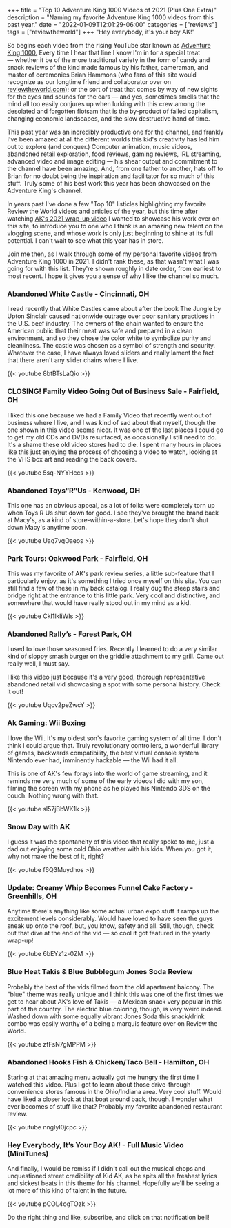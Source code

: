 +++
title = "Top 10 Adventure King 1000 Videos of 2021 (Plus One Extra)"
description = "Naming my favorite Adventure King 1000 videos from this past year."
date = "2022-01-09T12:01:29-06:00"
categories = ["reviews"]
tags = ["reviewtheworld"]
+++
"Hey everybody, it's your boy AK!" 

So begins each video from the rising YouTube star known as [Adventure King 1000.](https://www.youtube.com/channel/UC-KVPxwVmT9z8uiOxklEmCg) Every time I hear that line I know I'm in for a special treat — whether it be of the more traditional variety in the form of candy and snack reviews of the kind made famous by his father, cameraman, and master of ceremonies Brian Hammons (who fans of this site would recognize as our longtime friend and collaborator over on [reviewtheworld.com](http://reviewtheworld.com/)); or the sort of treat that comes by way of new sights for the eyes and sounds for the ears — and yes, sometimes smells that the mind all too easily conjures up when lurking with this crew among the desolated and forgotten flotsam that is the by-product of failed capitalism, changing economic landscapes, and the slow destructive hand of time.

This past year was an incredibly productive one for the channel, and frankly I've been amazed at all the different worlds this kid's creativity has led him out to explore (and conquer.) Computer animation, music videos, abandoned retail exploration, food reviews, gaming reviews, IRL streaming, advanced video and image editing — his shear output and commitment to the channel have been amazing. And, from one father to another, hats off to Brian for no doubt being the inspiration and facilitator for so much of this stuff. Truly some of his best work this year has been showcased on the Adventure King's channel.

In years past I've done a few "Top 10" listicles highlighting my favorite Review the World videos and articles of the year, but this time after watching [AK's 2021 wrap-up video](https://www.youtube.com/watch?v=zFG_jeXf1Q0) I wanted to showcase his work over on this site, to introduce you to one who I think is an amazing new talent on the vlogging scene, and whose work is only just beginning to shine at its full potential. I can't wait to see what this year has in store.

Join me then, as I walk through some of my personal favorite videos from Adventure King 1000 in 2021. I didn't rank these, as that wasn't what I was going for with this list. They're shown roughly in date order, from earliest to most recent. I hope it gives you a sense of why I like the channel so much.

### Abandoned White Castle - Cincinnati, OH

I read recently that White Castles came about after the book The Jungle by Upton Sinclair caused nationwide outrage over poor sanitary practices in the U.S. beef industry. The owners of the chain wanted to ensure the American public that their meat was safe and prepared in a clean environment, and so they chose the color white to symbolize purity and cleanliness. The castle was chosen as a symbol of strength and security. Whatever the case, I have always loved sliders and really lament the fact that there aren't any slider chains where I live.

{{< youtube 8btBTsLaQio  >}}
<!--more-->
 
### CLOSING! Family Video Going Out of Business Sale - Fairfield, OH

I liked this one because we had a Family Video that recently went out of business where I live, and I was kind of sad about that myself, though the one shown in this video seems nicer. It was one of the last places I could go to get my old CDs and DVDs resurfaced, as occasionally I still need to do. It's a shame these old video stores had to die. I spent many hours in places like this just enjoying the process of choosing a video to watch, looking at the VHS box art and reading the back covers.

{{< youtube 5sq-NYYHccs >}}

### Abandoned Toys“R”Us - Kenwood, OH

This one has an obvious appeal, as a lot of folks were completely torn up when Toys R Us shut down for good. I see they've brought the brand back at Macy's, as a kind of store-within-a-store. Let's hope they don't shut down Macy's anytime soon. 

{{< youtube Uaq7vqOaeos >}}

### Park Tours: Oakwood Park - Fairfield, OH

This was my favorite of AK's park review series, a little sub-feature that I particularly enjoy, as it's something I tried once myself on this site. You can still find a few of these in my back catalog. I really dug the steep stairs and bridge right at the entrance to this little park. Very cool and distinctive, and somewhere that would have really stood out in my mind as a kid.

{{< youtube Ckl1lkIiWIs >}}

### Abandoned Rally’s - Forest Park, OH

I used to love those seasoned fries. Recently I learned to do a very similar kind of sloppy smash burger on the griddle attachment to my grill. Came out really well, I must say. 

I like this video just because it's a very good, thorough representative abandoned retail vid showcasing a spot with some personal history. Check it out!

{{< youtube Uqcv2peZwcY >}}

### Ak Gaming: Wii Boxing

I love the Wii. It's my oldest son's favorite gaming system of all time. I don't think I could argue that. Truly revolutionary controllers, a wonderful library of games, backwards compatibility, the best virtual console system Nintendo ever had, imminently hackable — the Wii had it all. 

This is one of AK's few forays into the world of game streaming, and it reminds me very much of some of the early videos I did with my son, filming the screen with my phone as he played his Nintendo 3DS on the couch. Nothing wrong with that.

{{< youtube sl57jBbWK1k >}}

### Snow Day with AK

I guess it was the spontaneity of this video that really spoke to me, just a dad out enjoying some cold Ohio weather with his kids. When you got it, why not make the best of it, right?

{{< youtube f6Q3Muydhos >}}

### Update: Creamy Whip Becomes Funnel Cake Factory - Greenhills, OH

Anytime there's anything like some actual urban expo stuff it ramps up the excitement levels considerably. Would have loved to have seen the guys sneak up onto the roof, but, you know, safety and all. Still, though, check out that dive at the end of the vid — so cool it got featured in the yearly wrap-up!

{{< youtube 6bEYz1z-0ZM >}}

### Blue Heat Takis & Blue Bubblegum Jones Soda Review

Probably the best of the vids filmed from the old apartment balcony. The "blue" theme was really unique and I think this was one of the first times we get to hear about AK's love of Takis — a Mexican snack very popular in this part of the country. The electric blue coloring, though, is very weird indeed. Washed down with some equally vibrant Jones Soda this snack/drink combo was easily worthy of a being a marquis feature over on Review the World.

{{< youtube zfFsN7gMPPM >}}

### Abandoned Hooks Fish & Chicken/Taco Bell - Hamilton, OH

Staring at that amazing menu actually got me hungry the first time I watched this video. Plus I got to learn about those drive-through convenience stores famous in the Ohio/Indiana area. Very cool stuff. Would have liked a closer look at that boat around back, though. I wonder what ever becomes of stuff like that? Probably my favorite abandoned restaurant review.   

{{< youtube nngIyI0jcpc >}}

### Hey Everybody, It’s Your Boy AK! - Full Music Video (MiniTunes)

And finally, I would be remiss if I didn't call out the musical chops and unquestioned street credibility of Kid AK, as he spits all the freshest lyrics and sickest beats in this theme for his channel. Hopefully we'll be seeing a lot more of this kind of talent in the future.

{{< youtube pCOL4ogTOzk >}}

Do the right thing and like, subscribe, and click on that notification bell!

